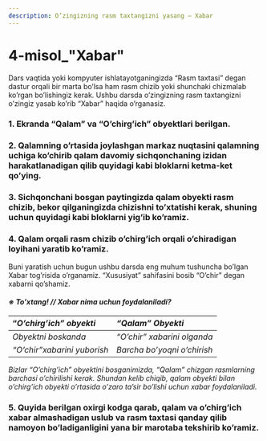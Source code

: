 ```yaml
---
description: O’zingizning rasm taxtangizni yasang – Xabar
---
```


# 4-misol\_"Xabar"

Dars vaqtida yoki kompyuter ishlatayotganingizda “Rasm taxtasi” degan dastur orqali bir marta bo’lsa ham rasm chizib yoki shunchaki chizmalab ko’rgan bo’lishingiz kerak. Ushbu darsda o’zingizning rasm taxtangizni o’zingiz yasab ko’rib “Xabar” haqida o’rganasiz.

### 1. Ekranda “Qalam” va “O’chirg’ich” obyektlari berilgan.

### 2. Qalamning o’rtasida joylashgan markaz nuqtasini qalamning uchiga ko’chirib qalam davomiy sichqonchaning izidan harakatlanadigan qilib quyidagi kabi bloklarni ketma-ket qo’ying.

### 3. Sichqonchani bosgan paytingizda qalam obyekti rasm chizib, bekor qilganingizda chizishni to’xtatishi kerak, shuning uchun quyidagi kabi bloklarni yig’ib ko’ramiz.

### 4. Qalam orqali rasm chizib o’chirg’ich orqali o’chiradigan loyihani yaratib ko’ramiz. 

Buni yaratish uchun bugun ushbu darsda eng muhum tushuncha bo’lgan Xabar tog’risida o’rganamiz. “Xususiyat” sahifasini bosib “O’chir” degan xabarni qo’shamiz.

#### _※ To’xtang!  //  Xabar nima uchun foydalaniladi?_

| “_O’chirg’ich” obyekti_ | _“Qalam” Obyekti_ |
| :--- | :--- |
| _Obyektni boskanda_ | _“O’chir” xabarini olganda_ |
| _“O’chir”xabarini yuborish_ | _Barcha bo’yoqni o’chirish_ |

 _Bizlar “O’chirg’ich” obyektini bosganimizda, “Qalam” chizgan rasmlarning barchasi o’chirilishi kerak. Shundan kelib chiqib, qalam obyekti bilan o’chirg’ich obyekti o’rtasida o’zaro ta’sir bo’lishi uchun xabar foydalaniladi._

### 5. Quyida berilgan oxirgi kodga qarab, qalam va o’chirg’ich xabar  almashadigan uslub va rasm taxtasi qanday qilib namoyon bo’ladiganligini yana bir marotaba tekshirib ko’ramiz.

